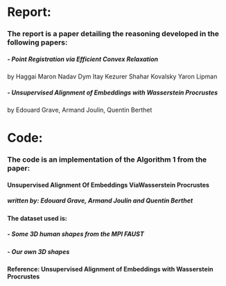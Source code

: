 # Report:

### The report is a paper detailing the reasoning developed in the following papers:

##### - Point Registration via Efficient Convex Relaxation
by Haggai Maron Nadav Dym Itay Kezurer Shahar Kovalsky Yaron Lipman

##### - Unsupervised Alignment of Embeddings with Wasserstein Procrustes
by Edouard Grave, Armand Joulin, Quentin Berthet

# Code:
### The code is an implementation of the Algorithm 1 from the paper:
#### **Unsupervised Alignment Of Embeddings ViaWasserstein Procrustes**
##### written by: Edouard Grave, Armand Joulin and Quentin Berthet


#### The dataset used is:
##### - Some 3D human shapes from the MPI FAUST 
##### - Our own 3D shapes


**Reference: Unsupervised Alignment of Embeddings with Wasserstein Procrustes**
